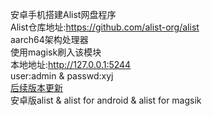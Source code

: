 安卓手机搭建Alist网盘程序  
Alist仓库地址:<https://github.com/alist-org/alist>  
aarch64架构处理器  
使用magisk刷入该模块  
本地地址:<http://127.0.0.1:5244>  
user:admin & passwd:xyj  
[后续版本更新](http://blog.xyj1.eu.org/share/alistformagisk.html)  
安卓版alist & alist for android & alist for magsik
